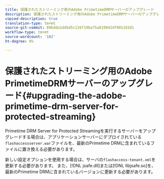 ```yaml
---
title: 保護されたストリーミング用のAdobe PrimetimeDRMサーバーのアップグレード
description: 保護されたストリーミング用のAdobe PrimetimeDRMサーバーのアップグレード
copied-description: true
translation-type: tm+mt
source-git-commit: 89bdda1d4bd5c126f19ba75a819942df901183d1
workflow-type: tm+mt
source-wordcount: '102'
ht-degree: 0%

---
```



# 保護されたストリーミング用のAdobe PrimetimeDRMサーバーのアップグレード{#upgrading-the-adobe-primetime-drm-server-for-protected-streaming}

Primetime DRM Server for Protected Streamingを実行するサーバーをアップグレードする場合は、アプリケーションサーバーにデプロイされている`flashaccessserver.war`ファイルを、最新のPrimetime DRMに含まれているファイルに置き換える必要があります。

新しい設定オプションを使用する場合は、サーバの`flashaccess-tenant.xml`を更新する必要があります。 また、[!DNL jsafe.dll]または[!DNL libjsafe.so]を、最新のPrimetime DRMに含まれているバージョンに更新する必要があります。
